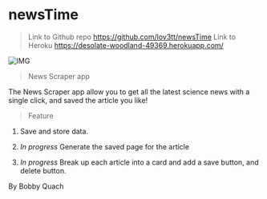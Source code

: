 # newsTime


>Link to Github repo  https://github.com/lov3tt/newsTime
>Link to Heroku  https://desolate-woodland-49369.herokuapp.com/


![IMG](img/survey.png)

>News Scraper app

The News Scraper app allow you to get all the latest science news with a single click, and saved the article you like!

>Feature

1) Save and store data.

2) *In progress* Generate the saved page for the article

3) *In progress* Break up each article into a card and add a save button, and delete button.



By Bobby Quach
